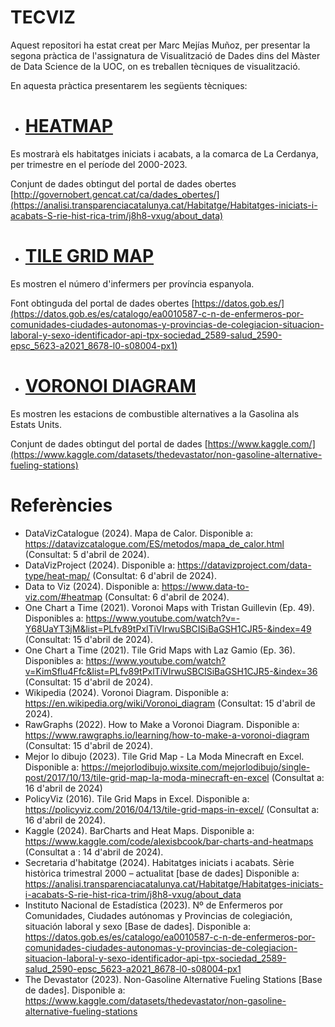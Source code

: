 # TECVIZ

Aquest repositori ha estat creat per Marc Mejías Muñoz, per presentar la segona pràctica de l'assignatura de Visualització de Dades dins del Màster de Data Science de la UOC, on es treballen tècniques de visualització.

En aquesta pràctica presentarem les següents tècniques:

- # [HEATMAP](https://github.com/MarcMejiM/marcmejim.github.io/blob/main/heatmap.png)

Es mostrarà els habitatges iniciats i acabats, a la comarca de La Cerdanya, per trimestre en el període del 2000-2023.

Conjunt de dades obtingut del portal de dades obertes [http://governobert.gencat.cat/ca/dades_obertes/](https://analisi.transparenciacatalunya.cat/Habitatge/Habitatges-iniciats-i-acabats-S-rie-hist-rica-trim/j8h8-vxug/about_data)

- # [TILE GRID MAP](https://github.com/MarcMejiM/marcmejim.github.io/blob/main/TileGridMap.pdf)

Es mostren el número d'infermers per província espanyola.

Font obtinguda del portal de dades obertes [https://datos.gob.es/](https://datos.gob.es/es/catalogo/ea0010587-c-n-de-enfermeros-por-comunidades-ciudades-autonomas-y-provincias-de-colegiacion-situacion-laboral-y-sexo-identificador-api-tpx-sociedad_2589-salud_2590-epsc_5623-a2021_8678-l0-s08004-px1)

- # [VORONOI DIAGRAM](https://github.com/MarcMejiM/marcmejim.github.io/blob/main/voronoi.jpg)

Es mostren les estacions de combustible alternatives a la Gasolina als Estats Units.

Conjunt de dades obtingut del portal de dades [https://www.kaggle.com/](https://www.kaggle.com/datasets/thedevastator/non-gasoline-alternative-fueling-stations)

# Referències
- DataVizCatalogue (2024). Mapa de Calor. Disponible a: https://datavizcatalogue.com/ES/metodos/mapa_de_calor.html (Consultat: 5 d'abril de 2024).
- DataVizProject (2024). Disponible a: https://datavizproject.com/data-type/heat-map/ (Consultat: 6 d'abril de 2024).
- Data to Viz (2024). Disponible a: https://www.data-to-viz.com/#heatmap (Consultat: 6 d'abril de 2024).
- One Chart a Time (2021).  Voronoi Maps with Tristan Guillevin (Ep. 49). Disponibles a: https://www.youtube.com/watch?v=-Y68UaYT3jM&list=PLfv89tPxlTiVIrwuSBCISiBaGSH1CJR5-&index=49 (Consultat: 15 d'abril de 2024).
- One Chart a Time (2021).  Tile Grid Maps with Laz Gamio (Ep. 36). Disponibles a: https://www.youtube.com/watch?v=KimSflu4Ffc&list=PLfv89tPxlTiVIrwuSBCISiBaGSH1CJR5-&index=36 (Consultat: 15 d'abril de 2024).
- Wikipedia (2024). Voronoi Diagram. Disponible a: https://en.wikipedia.org/wiki/Voronoi_diagram (Consultat: 15 d'abril de 2024).
- RawGraphs (2022). How to Make a Voronoi Diagram. Disponible a:  https://www.rawgraphs.io/learning/how-to-make-a-voronoi-diagram (Consultat: 15 d'abril de 2024).
- Mejor lo dibujo (2023). Tile Grid Map - La Moda Minecraft en Excel. Disponible a: https://mejorlodibujo.wixsite.com/mejorlodibujo/single-post/2017/10/13/tile-grid-map-la-moda-minecraft-en-excel (Consultat a: 16 d'abril de 2024)
- PolicyViz (2016). Tile Grid Maps in Excel. Disponible a: https://policyviz.com/2016/04/13/tile-grid-maps-in-excel/ (Consultat a: 16 d'abril de 2024).
- Kaggle (2024). BarCharts and Heat Maps. Disponible a: https://www.kaggle.com/code/alexisbcook/bar-charts-and-heatmaps (Consultat a : 14 d'abril de 2024).
- Secretaria d'habitatge (2024). Habitatges iniciats i acabats. Sèrie històrica trimestral 2000 – actualitat [base de dades] Disponible a: https://analisi.transparenciacatalunya.cat/Habitatge/Habitatges-iniciats-i-acabats-S-rie-hist-rica-trim/j8h8-vxug/about_data
- Instituto Nacional de Estadística (2023). Nº de Enfermeros por Comunidades, Ciudades autónomas y Provincias de colegiación, situación laboral y sexo [Base de dades]. Disponible a: https://datos.gob.es/es/catalogo/ea0010587-c-n-de-enfermeros-por-comunidades-ciudades-autonomas-y-provincias-de-colegiacion-situacion-laboral-y-sexo-identificador-api-tpx-sociedad_2589-salud_2590-epsc_5623-a2021_8678-l0-s08004-px1
- The Devastator (2023). Non-Gasoline Alternative Fueling Stations [Base de dades]. Disponible a: https://www.kaggle.com/datasets/thedevastator/non-gasoline-alternative-fueling-stations
